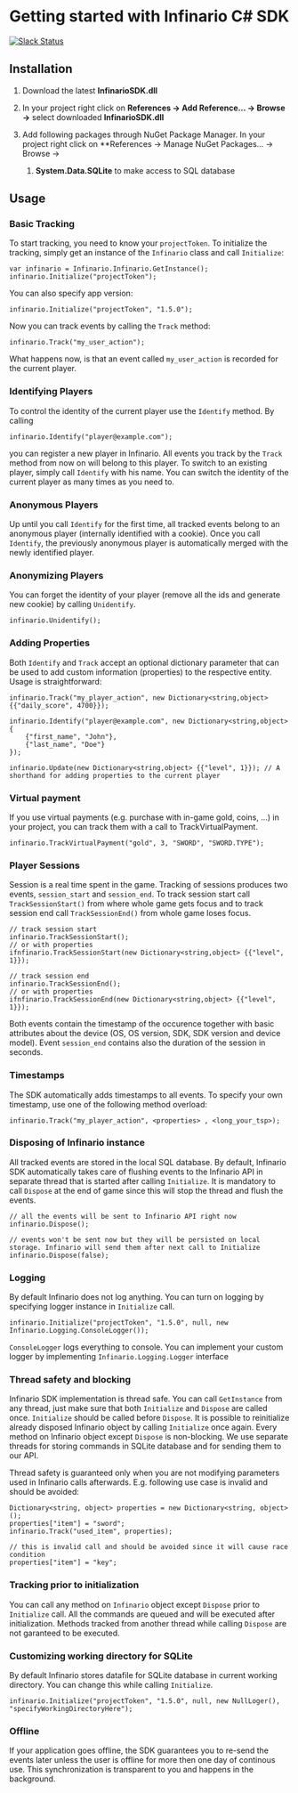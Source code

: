 # Getting started with Infinario C# SDK
[![Slack Status](http://community.exponea.com/badge.svg)](https://community.exponea.com/)

## Installation

1.  Download the latest **InfinarioSDK.dll**
2.  In your project right click on **References -> Add Reference... -> Browse ->** select downloaded **InfinarioSDK.dll**
3.  Add following packages through NuGet Package Manager. In your project right click on **References -> Manage NuGet Packages... -> Browse ->

    1.  **System.Data.SQLite** to make access to SQL database

## Usage

### Basic Tracking

To start tracking, you need to know your `projectToken`. To initialize the tracking, simply get an instance of the `Infinario` class and call `Initialize`:

    var infinario = Infinario.Infinario.GetInstance();
    infinario.Initialize("projectToken");

You can also specify app version:

    infinario.Initialize("projectToken", "1.5.0");

Now you can track events by calling the `Track` method:

    infinario.Track("my_user_action");

What happens now, is that an event called `my_user_action` is recorded for the current player.

### Identifying Players

To control the identity of the current player use the `Identify` method. By calling

    infinario.Identify("player@example.com");

you can register a new player in Infinario. All events you track by the `Track` method from now on will belong to this player. To switch to an existing player, simply call `Identify` with his name. You can switch the identity of the current player as many times as you need to.

### Anonymous Players

Up until you call `Identify` for the first time, all tracked events belong to an anonymous player (internally identified with a cookie). Once you call `Identify`, the previously anonymous player is automatically merged with the newly identified player.

### Anonymizing Players

You can forget the identity of your player (remove all the ids and generate new cookie) by calling `Unidentify`.

    infinario.Unidentify();

### Adding Properties

Both `Identify` and `Track` accept an optional dictionary parameter that can be used to add custom information (properties) to the respective entity. Usage is straightforward:

    infinario.Track("my_player_action", new Dictionary<string,object> {{"daily_score", 4700}});                                       

    infinario.Identify("player@example.com", new Dictionary<string,object> {
        {"first_name", "John"},
        {"last_name", "Doe"}
    }); 

    infinario.Update(new Dictionary<string,object> {{"level", 1}}); // A shorthand for adding properties to the current player

### Virtual payment

If you use virtual payments (e.g. purchase with in-game gold, coins, ...) in your project, you can track them with a call to TrackVirtualPayment.

    infinario.TrackVirtualPayment("gold", 3, "SWORD", "SWORD.TYPE");

### Player Sessions

Session is a real time spent in the game. Tracking of sessions produces two events, `session_start` and `session_end`. To track session start call `TrackSessionStart()` from where whole game gets focus and to track session end call `TrackSessionEnd()` from whole game loses focus.

    // track session start
    infinario.TrackSessionStart();
    // or with properties
    ifnfinario.TrackSessionStart(new Dictionary<string,object> {{"level", 1}});

    // track session end
    infinario.TrackSessionEnd();
    // or with properties
    ifnfinario.TrackSessionEnd(new Dictionary<string,object> {{"level", 1}});

Both events contain the timestamp of the occurence together with basic attributes about the device (OS, OS version, SDK, SDK version and device model). Event `session_end` contains also the duration of the session in seconds.

### Timestamps

The SDK automatically adds timestamps to all events. To specify your own timestamp, use one of the following method overload:

    infinario.Track("my_player_action", <properties> , <long_your_tsp>);	

### Disposing of Infinario instance

All tracked events are stored in the local SQL database. By default, Infinario SDK automatically takes care of flushing events to the Infinario API in separate thread that is started after calling `Initialize`. It is mandatory to call `Dispose` at the end of game since this will stop the thread and flush the events.

    // all the events will be sent to Infinario API right now
    infinario.Dispose();  

    // events won't be sent now but they will be persisted on local storage. Infinario will send them after next call to Initialize
    infinario.Dispose(false);

### Logging

By default Infinario does not log anything. You can turn on logging by specifying logger instance in `Initialize` call.

    infinario.Initialize("projectToken", "1.5.0", null, new Infinario.Logging.ConsoleLogger());

`ConsoleLogger` logs everything to console. You can implement your custom logger by implementing `Infinario.Logging.Logger` interface

### Thread safety and blocking

Infinario SDK implementation is thread safe. You can call `GetInstance` from any thread, just make sure that both `Initialize` and `Dispose` are called once. `Initialize` should be called before `Dispose`. It is possible to reinitialize already disposed Infinario object by calling `Initialize` once again. Every method on Infinario object except `Dispose` is non-blocking. We use separate threads for storing commands in SQLite database and for sending them to our API.

Thread safety is guaranteed only when you are not modifying parameters used in Infinario calls afterwards. E.g. following use case is invalid and should be avoided:

    Dictionary<string, object> properties = new Dictionary<string, object>();
    properties["item"] = "sword";
    infinario.Track("used_item", properties);

    // this is invalid call and should be avoided since it will cause race condition
    properties["item"] = "key";    

### Tracking prior to initialization

You can call any method on `Infinario` object except `Dispose` prior to `Initialize` call. All the commands are queued and will be executed after initialization. Methods tracked from another thread while calling `Dispose` are not garanteed to be executed.

### Customizing working directory for SQLite

By default Infinario stores datafile for SQLite database in current working directory. You can change this while calling `Initialize`.

    infinario.Initialize("projectToken", "1.5.0", null, new NullLoger(), "specifyWorkingDirectoryHere");

### Offline

If your application goes offline, the SDK guarantees you to re-send the events later unless the user is offline for more then one day of continous use. This synchronization is transparent to you and happens in the background.

